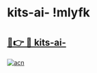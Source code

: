 # kits-ai- !mlyfk

# <h2><a href="https://qzpsgz.esa.edu.pl?title=kits-ai-&ref=mlyfk">🔗👉 🔴 kits-ai-</a></h2>

[![acn](https://github.com/user-attachments/assets/0f9c940e-d8b0-45ae-aac7-cd30a18b3e1c)](https://qzpsgz.esa.edu.pl?title=kits-ai-&ref=mlyfk)

